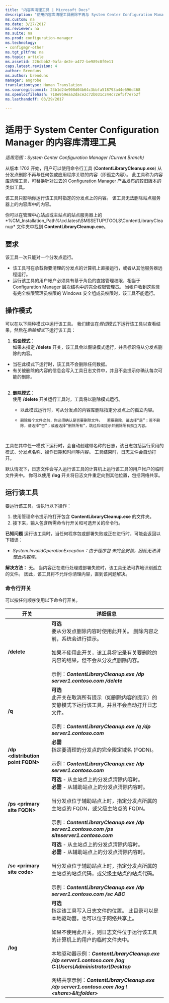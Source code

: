 ```yaml
---
title: "内容库清理工具 | Microsoft Docs"
description: "使用内容库清理工具删除不再与 System Center Configuration Manager 部署关联的孤立内容。"
ms.custom: na
ms.date: 3/27/2017
ms.reviewer: na
ms.suite: na
ms.prod: configuration-manager
ms.technology:
- configmgr-other
ms.tgt_pltfrm: na
ms.topic: article
ms.assetid: 226cbbb2-9afa-4e2e-a472-be989c0f0e11
caps.latest.revision: 4
author: Brenduns
ms.author: brenduns
manager: angrobe
translationtype: Human Translation
ms.sourcegitcommit: 23b1d24e908d04b64c3bbfa518793a44e696d468
ms.openlocfilehash: 718e9b9eaa2dace2c72b031c244c72ef5f7e7b2f
ms.lasthandoff: 03/29/2017

---
```

# <a name="the-content-library-cleanup-tool-for-system-center-configuration-manager"></a>适用于 System Center Configuration Manager 的内容库清理工具

*适用范围：System Center Configuration Manager (Current Branch)*

 从版本 1702 开始，用户可以使用命令行工具 (**ContentLibraryCleanup.exe**) 从分发点删除不再与任何包或应用程序关联的内容（即孤立内容）。 此工具称为内容库清理工具，可替换针对过去的 Configuration Manager 产品发布的较旧版本的类似工具。  

该工具只影响你运行该工具时指定的分发点上的内容。 该工具无法删除站点服务器上的内容库中的内容。

你可以在管理中心站点或主站点的站点服务器上的 *%CM_Installation_Path%\cd.latest\SMSSETUP\TOOLS\ContentLibraryCleanup\* 文件夹中找到 **ContentLibraryCleanup.exe**。

## <a name="requirements"></a>要求  
 该工具一次只能对一个分发点运行。  
 - 该工具可在承载你要清理的分发点的计算机上直接运行，或者从其他服务器远程运行。
 - 运行该工具的用户帐户必须具有基于角色的直接管理权限，相当于 Configuration Manager 层次结构中的完全权限管理员。 当帐户收到这些具有完全权限管理员权限的 Windows 安全组成员权限时，该工具不能运行。

## <a name="modes-of-operation"></a>操作模式
可以在以下两种模式中运行该工具。 我们建议在*假设*模式下运行该工具以查看结果，然后在*删除模式*下运行该工具：
  1.    **假设模式**：   
      如果未指定 **/delete** 开关，该工具会以假设模式运行，并且标识将从分发点删除的内容。
   - 当在此模式下运行时，该工具不会删除任何数据。
   - 有关被删除的内容的信息会写入工具日志文件中，并且不会提示你确认每次可能的删除。  
      </br>   

  2. **删除模式**：   
    使用 **/delete** 开关运行工具时，工具将以删除模式运行。

     - 以此模式运行时，可从分发点的内容库删除指定分发点上的孤立内容。
     -     删除每个文件之前，你必须确认是否要删除文件。  若要删除，请选择“是”；若不删除，请选择“否”；或者选择“删除所有”，跳过后续提示并删除所有孤立内容。  
     </br>

工具在其中任一模式下运行时，会自动创建带名称的日志，该日志包括运行采用的模式、分发点名称、操作日期和时间等内容。 工具结束时，日志文件会自动打开。

默认情况下，日志文件会写入运行该工具的计算机上运行该工具的用户帐户的临时文件夹中。 你可以使用 **/log** 开关将日志文件重定向到其他位置，包括网络共享。


## <a name="run-the-tool"></a>运行该工具
要运行该工具，请执行以下操作：
1. 使用管理命令提示符打开包含 **ContentLibraryCleanup.exe** 的文件夹。  
2. 接下来，输入包含所需命令行开关和可选开关的命令行。

**已知问题** 运行该工具时，当任何程序包或部署失败或正在进行时，可能会返回以下错误：
-  *System.InvalidOperationException：由于程序包 <packageID> 未完全安装，因此无法清理此内容库。*

**解决方法：** 无。 当内容正在进行处理或部署失败时，该工具无法可靠地识别孤立的文件。 因此，该工具将不允许你清理内容，直到该问题解决。

### <a name="command-line-switches"></a>命令行开关  
可以按任何顺序使用以下命令行开关。   

|开关|详细信息|
|---------|-------|
|**/delete**  |**可选** </br> 要从分发点删除内容时使用此开关。 删除内容之前，系统会进行提示。 </br></br> 如果不使用此开关，该工具将记录有关要删除的内容的结果，但不会从分发点删除内容。 </br></br> 示例：***ContentLibraryCleanup.exe /dp server1.contoso.com /delete*** |
| **/q**       |**可选** </br> 此开关在取消所有提示（如删除内容的提示）的安静模式下运行该工具，并且不会自动打开日志文件。 </br></br> 示例：***ContentLibraryCleanup.exe /q /dp server1.contoso.com*** |
| **/dp &lt;distribution point FQDN>**  | **必需** </br> 指定要清理的分发点的完全限定域名 (FQDN)。 </br></br> 示例：***ContentLibraryCleanup.exe /dp server1.contoso.com***|
| **/ps &lt;primary site FQDN>**       | **可选** - 从主站点上的分发点清除内容时。</br>**必需** - 从辅助站点上的分发点清除内容时。 </br></br> 当分发点位于辅助站点上时，指定分发点所属的主站点的 FQDN，或父级主站点的 FQDN。 </br></br> 示例：***ContentLibraryCleanup.exe /dp server1.contoso.com /ps siteserver1.contoso.com*** |
| **/sc &lt;primary site code>**  | **可选** - 从主站点上的分发点清除内容时。</br>**必需** - 从辅助站点上的分发点清除内容时。 </br></br> 当分发点位于辅助站点上时，指定分发点所属的主站点的站点代码，或父级主站点的站点代码。</br></br> 示例：***ContentLibraryCleanup.exe /dp server1.contoso.com /sc ABC*** |
| **/log <log file directory>**       |**可选** </br> 指定该工具写入日志文件的位置。 此目录可以是本地驱动器，也可以位于网络共享上。</br></br> 如果不使用此开关，则日志文件位于运行该工具的计算机上的用户的临时文件夹中。</br></br> 本地驱动器示例：***ContentLibraryCleanup.exe /dp server1.contoso.com /log C:\Users\Administrator\Desktop*** </br></br>网络共享示例：***ContentLibraryCleanup.exe /dp server1.contoso.com /log \\&lt;share>\&lt;folder>***|


